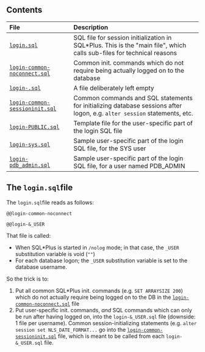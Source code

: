 ## Contents

| File | Description |
|:-----|:------------|
| [`login.sql`](login.sql)  | SQL file for session initialization in SQL\*Plus. This is the "main file", which calls sub-files for technical reasons |
| [`login-common-noconnect.sql`](login-common-noconnect.sql) | Common init. commands which do not require being actually logged on to the database |
| [`login-.sql`](login-.sql) | A file deliberately left empty |
| [`login-common-sessioninit.sql`](login-common-sessioninit.sql) | Common commands and SQL statements for initializing database sessions after logon, e.g. `alter session` statements, etc. |
| [`login-PUBLIC.sql`](login-PUBLIC.sql) | Template file for the user-specific part of the login SQL file |
| [`login-sys.sql`](login-sys.sql) | Sample user-specific part of the login SQL file, for the SYS user |
| [`login-pdb_admin.sql`](login-pdb_admin.sql) | Sample user-specific part of the login SQL file, for a user named PDB_ADMIN |

## The `login.sql`file

The `login.sql`file reads as follows:
```
@@login-common-noconnect

@@login-&_USER
```
That file is called:
* When SQL\*Plus is started in `/nolog` mode; in that case, the `_USER` substitution variable is void (`""`)
* For each database logon; the `_USER` substitution variable is set to the database username.

So the trick is to:
1. Put all common SQL\*Plus init. commands (e.g. `SET ARRAYSIZE 200`) which do not actually require being 
   logged on to the DB in the [`login-common-noconnect.sql`](login-common-noconnect.sql) file
2. Put user-specific init. commands, _and_ SQL commands which can only be run after having logged on,
   into the `login-&_USER.sql` file (downside: 1 file per username). Common session-initializing statements
   (e.g. `alter session set NLS_DATE_FORMAT...` go into the
   [`login-common-sessioninit.sql`](login-common-sessioninit.sql) file, which is meant to be called
   from each `login-&_USER.sql` file.
